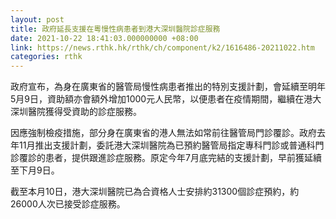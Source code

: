 ```yaml
---
layout: post
title: 政府延長支援在粵慢性病患者到港大深圳醫院診症服務
date: 2021-10-22 18:41:03.000000000 +08:00
link: https://news.rthk.hk/rthk/ch/component/k2/1616486-20211022.htm
categories: rthk
---
```


政府宣布，為身在廣東省的醫管局慢性病患者推出的特別支援計劃，會延續至明年5月9日，資助額亦會額外增加1000元人民幣，以便患者在疫情期間，繼續在港大深圳醫院獲得受資助的診症服務。

因應強制檢疫措施，部分身在廣東省的港人無法如常前往醫管局門診覆診。政府去年11月推出支援計劃，委託港大深圳醫院為已預約醫管局指定專科門診或普通科門診覆診的患者，提供跟進診症服務。原定今年7月底完結的支援計劃，早前獲延續至下月9日。

截至本月10日，港大深圳醫院已為合資格人士安排約31300個診症預約，約26000人次已接受診症服務。
